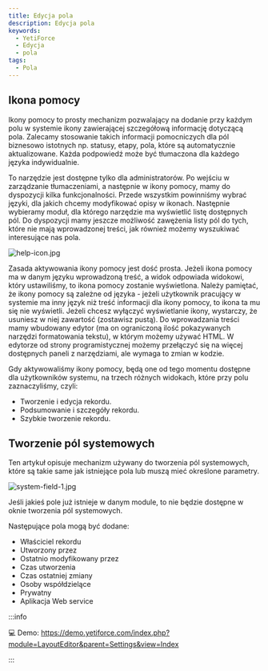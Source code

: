 ```yaml
---
title: Edycja pola
description: Edycja pola
keywords:
  - YetiForce
  - Edycja
  - pola
tags:
  - Pola
---
```


## Ikona pomocy

Ikony pomocy to prosty mechanizm pozwalający na dodanie przy każdym polu w systemie ikony zawierającej szczegółową informację dotyczącą pola. Zalecamy stosowanie takich informacji pomocniczych dla pól biznesowo istotnych np. statusy, etapy, pola, które są automatycznie aktualizowane. Każda podpowiedź może być tłumaczona dla każdego języka indywidualnie.

To narzędzie jest dostępne tylko dla administratorów. Po wejściu w zarządzanie tłumaczeniami, a następnie w ikony pomocy, mamy do dyspozycji kilka funkcjonalności. Przede wszystkim powinniśmy wybrać języki, dla jakich chcemy modyfikować opisy w ikonach. Następnie wybieramy moduł, dla którego narzędzie ma wyświetlić listę dostępnych pól. Do dyspozycji mamy jeszcze możliwość zawężenia listy pól do tych, które nie mają wprowadzonej treści, jak również możemy wyszukiwać interesujące nas pola.

![help-icon.jpg](help-icon.jpg)

Zasada aktywowania ikony pomocy jest dość prosta. Jeżeli ikona pomocy ma w danym języku wprowadzoną treść, a widok odpowiada widokowi, który ustawiliśmy, to ikona pomocy zostanie wyświetlona. Należy pamiętać, że ikony pomocy są zależne od języka - jeżeli użytkownik pracujący w systemie ma inny język niż treść informacji dla ikony pomocy, to ikona ta mu się nie wyświetli. Jeżeli chcesz wyłączyć wyświetlanie ikony, wystarczy, że usuniesz w niej zawartość (zostawisz pustą). Do wprowadzania treści mamy wbudowany edytor (ma on ograniczoną ilość pokazywanych narzędzi formatowania tekstu), w którym możemy używać HTML. W edytorze od strony programistycznej możemy przełączyć się na więcej dostępnych paneli z narzędziami, ale wymaga to zmian w kodzie.

Gdy aktywowaliśmy ikony pomocy, będą one od tego momentu dostępne dla użytkowników systemu, na trzech różnych widokach, które przy polu zaznaczyliśmy, czyli:

- Tworzenie i edycja rekordu.
- Podsumowanie i szczegóły rekordu.
- Szybkie tworzenie rekordu.

## Tworzenie pól systemowych

Ten artykuł opisuje mechanizm używany do tworzenia pól systemowych, które są takie same jak istniejące pola lub muszą mieć określone parametry.

![system-field-1.jpg](system-field-1.jpg)

Jeśli jakieś pole już istnieje w danym module, to nie będzie dostępne w oknie tworzenia pól systemowych.

Następujące pola mogą być dodane:

- Właściciel rekordu
- Utworzony przez
- Ostatnio modyfikowany przez
- Czas utworzenia
- Czas ostatniej zmiany
- Osoby współdzielące
- Prywatny
- Aplikacja Web service

:::info

💻 Demo: https://demo.yetiforce.com/index.php?module=LayoutEditor&parent=Settings&view=Index

:::
